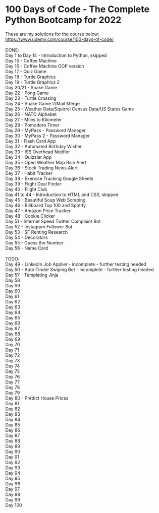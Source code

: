 # 100 Days of Code - The Complete Python Bootcamp for 2022<br>
These are my solutions for the course below:<br>
https://www.udemy.com/course/100-days-of-code/<br>
<br>
DONE:<br>
Day 1 to Day 14 - Introduction to Python, skipped<br>
Day 15 - Coffee Machine<br>
Day 16 - Coffee Machine OOP version<br>
Day 17 - Quiz Game<br>
Day 18 - Turtle Graphics<br>
Day 19 - Turtle Graphics 2<br>
Day 20/21 - Snake Game<br>
Day 22 - Pong Game<br>
Day 23 - Turtle Crossing<br>
Day 24 - Snake Game 2/Mail Merge<br>
Day 25 - Weather Data/Squirrel Census Data/US States Game<br>
Day 26 - NATO Alphabet<br>
Day 27 - Miles to Kilometer<br>
Day 28 - Pomodoro Timer<br>
Day 29 - MyPass - Password Manager<br>
Day 30 - MyPass 2 - Password Manager<br>
Day 31 - Flash Card App<br>
Day 32 - Automated Birthday Wisher<br>
Day 33 - ISS Overhead Notifier<br>
Day 34 - Quizzler App<br>
Day 35 - Open Weather Map Rain Alert<br>
Day 36 - Stock Trading News Alert<br>
Day 37 - Habit Tracker<br>
Day 38 - Exercise Tracking Google Sheets<br>
Day 39 - Flight Deal Finder<br>
Day 40 - Flight Club<br>
Day 41 to 44 - Introduction to HTML and CSS, skipped<br>
Day 45 - Beautiful Soup Web Scraping<br>
Day 46 - Billboard Top 100 and Spotify<br>
Day 47 - Amazon Price Tracker<br>
Day 48 - Cookie Clicker<br>
Day 51 - Internet Speed Twitter Complaint Bot<br>
Day 52 - Instagram Follower Bot<br>
Day 53 - SF Renting Research<br>
Day 54 - Decorators<br>
Day 55 - Guess the Number<br>
Day 56 - Name Card<br>
<br>
TODO:<br>
Day 49 - LinkedIn Job Applier - incomplete - further testing needed<br>
Day 50 - Auto Tinder Swiping Bot - incomplete - further testing needed<br>
Day 57 - Templating Jinja<br>
Day 58<br>
Day 59<br>
Day 60<br>
Day 61<br>
Day 62<br>
Day 63<br>
Day 64<br>
Day 65<br>
Day 66<br>
Day 67<br>
Day 68<br>
Day 69<br>
Day 70<br>
Day 71<br>
Day 72<br>
Day 73<br>
Day 74<br>
Day 75<br>
Day 76<br>
Day 77<br>
Day 78<br>
Day 79<br>
Day 80 - Predict House Prices<br>
Day 81<br>
Day 82<br>
Day 83<br>
Day 84<br>
Day 85<br>
Day 86<br>
Day 87<br>
Day 88<br>
Day 89<br>
Day 90<br>
Day 91<br>
Day 92<br>
Day 93<br>
Day 94<br>
Day 95<br>
Day 96<br>
Day 97<br>
Day 98<br>
Day 99<br>
Day 100<br>
<br>